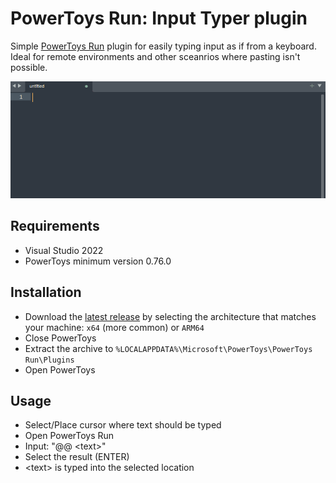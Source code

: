 # PowerToys Run: Input Typer plugin

Simple [PowerToys Run](https://learn.microsoft.com/windows/powertoys/run) plugin for easily typing input as if from a keyboard. Ideal for remote environments and other sceanrios where pasting isn't possible.

![InputTyper Demonstration](/images/InputTyper.gif)

## Requirements

- Visual Studio 2022
- PowerToys minimum version 0.76.0

## Installation

- Download the [latest release](https://github.com/CoreyHayward/PowerToys-Run-InputTyper/releases/) by selecting the architecture that matches your machine: `x64` (more common) or `ARM64`
- Close PowerToys
- Extract the archive to `%LOCALAPPDATA%\Microsoft\PowerToys\PowerToys Run\Plugins`
- Open PowerToys

## Usage
- Select/Place cursor where text should be typed 
- Open PowerToys Run
- Input: "@@ \<text\>"
- Select the result (ENTER)
- \<text\> is typed into the selected location
